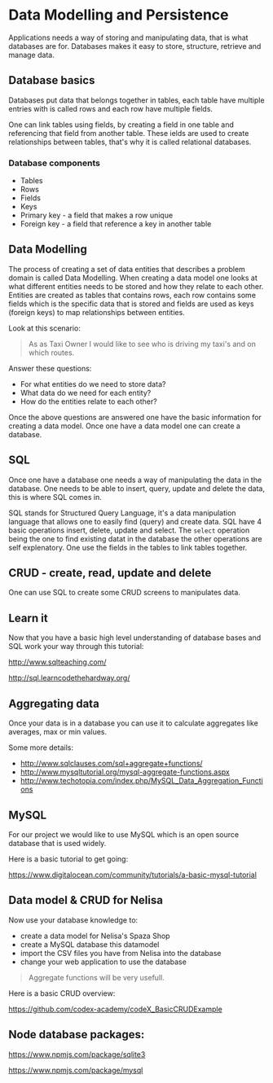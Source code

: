 # Data Modelling and Persistence

Applications needs a way of storing and manipulating data, that is what databases are for. Databases makes 
it easy to store, structure, retrieve and manage data.

## Database basics

Databases put data that belongs together in tables, each table have multiple entries with is called rows and 
each row have multiple fields.

One can link tables using fields, by creating a field in one table and referencing that field 
from another table. These ields are used to create relationships between tables, that's why it is called relational databases.

### Database components

* Tables
* Rows
* Fields
* Keys
 * Primary key - a field that makes a row unique
 * Foreign key - a field that reference a key in another table

## Data Modelling

The process of creating a set of data entities that describes a problem domain is called Data Modelling. When creating a data model one looks at what different entities needs to be stored and how they relate to each other. Entities are created as tables that contains rows, each row contains some fields which is the specific data that is stored and fields are used as keys (foreign keys) to map relationships between entities.

Look at this scenario:

> As as Taxi Owner I would like to see who is driving my taxi's and on which routes.

Answer these questions:
  * For what entities do we need to store data?
  * What data do we need for each entity?
  * How do the entities relate to each other?

Once the above questions are answered one have the basic information for creating a data model. Once one have a data model one can create a database. 

## SQL

Once one have a database one needs a way of manipulating the data in the database. One needs to be able to insert, query, update and delete the data, this is where SQL comes in.

SQL stands for Structured Query Language, it's a data manipulation language that allows one to easily find (query) and create data. SQL have 4 basic operations insert, delete, update and select. The ```select``` operation being the one to find existing datat in the database the other operations are self explenatory. One use the fields in the tables to link tables together.

## CRUD - create, read, update and delete

One can use SQL to create some CRUD screens to manipulates data.

## Learn it

Now that you have a basic high level understanding of database bases and SQL work your way through this tutorial:

http://www.sqlteaching.com/

http://sql.learncodethehardway.org/

## Aggregating data

Once your data is in a database you can use it to calculate aggregates like averages, max or min values.

Some more details:

* http://www.sqlclauses.com/sql+aggregate+functions/
* http://www.mysqltutorial.org/mysql-aggregate-functions.aspx
* http://www.techotopia.com/index.php/MySQL_Data_Aggregation_Functions

## MySQL

For our project we would like to use MySQL which is an open source database that is used widely.

Here is a basic tutorial to get going:

https://www.digitalocean.com/community/tutorials/a-basic-mysql-tutorial

## Data model & CRUD for Nelisa

Now use your database knowledge to:

* create a data model for Nelisa's Spaza Shop
* create a MySQL database this datamodel
* import the CSV files you have from Nelisa into the database
* change your web application to use the database

> Aggregate functions will be very usefull.

Here is a basic CRUD overview:

https://github.com/codex-academy/codeX_BasicCRUDExample

## Node database packages:

https://www.npmjs.com/package/sqlite3

https://www.npmjs.com/package/mysql
